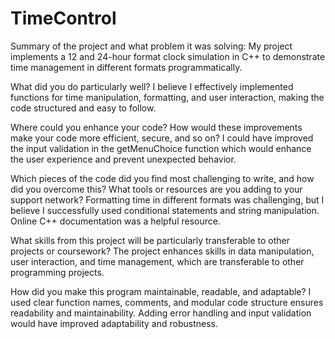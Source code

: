 # TimeControl
Summary of the project and what problem it was solving:
My project implements a 12 and 24-hour format clock simulation in C++ to demonstrate time management in different formats programmatically.

What did you do particularly well?
I believe I effectively implemented functions for time manipulation, formatting, and user interaction, making the code structured and easy to follow.

Where could you enhance your code? How would these improvements make your code more efficient, secure, and so on?
I could have improved the input validation in the getMenuChoice function which would enhance the user experience and prevent unexpected behavior.

Which pieces of the code did you find most challenging to write, and how did you overcome this? What tools or resources are you adding to your support network?
Formatting time in different formats was challenging, but I believe I successfully used conditional statements and string manipulation. Online C++ documentation was a helpful resource.

What skills from this project will be particularly transferable to other projects or coursework?
The project enhances skills in data manipulation, user interaction, and time management, which are transferable to other programming projects.

How did you make this program maintainable, readable, and adaptable?
I used clear function names, comments, and modular code structure ensures readability and maintainability. Adding error handling and input validation would have improved adaptability and robustness.
